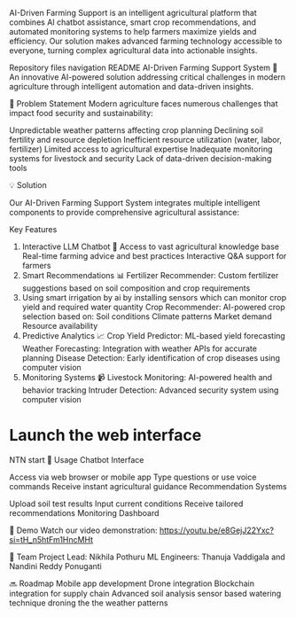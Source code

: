 AI-Driven Farming Support is an intelligent agricultural platform that combines AI chatbot assistance, smart crop recommendations, and automated monitoring systems to help farmers maximize yields and efficiency. Our solution makes advanced farming technology accessible to everyone, turning complex agricultural data into actionable insights.

Repository files navigation
README
AI-Driven Farming Support System 🌾
An innovative AI-powered solution addressing critical challenges in modern agriculture through intelligent automation and data-driven insights.

🎯 Problem Statement
Modern agriculture faces numerous challenges that impact food security and sustainability:

Unpredictable weather patterns affecting crop planning
Declining soil fertility and resource depletion
Inefficient resource utilization (water, labor, fertilizer)
Limited access to agricultural expertise
Inadequate monitoring systems for livestock and security
Lack of data-driven decision-making tools

💡 Solution

Our AI-Driven Farming Support System integrates multiple intelligent components to provide comprehensive agricultural assistance:

Key Features
1. Interactive LLM Chatbot 🤖
Access to vast agricultural knowledge base
Real-time farming advice and best practices
Interactive Q&A support for farmers
2. Smart Recommendations 📊
Fertilizer Recommender: Custom fertilizer suggestions based on soil composition and crop requirements
3. Using smart irrigation by ai by installing sensors which can monitor crop yield and required water quantity 
Crop Recommender: AI-powered crop selection based on:
Soil conditions
Climate patterns
Market demand
Resource availability
4. Predictive Analytics 📈
Crop Yield Predictor: ML-based yield forecasting
Weather Forecasting: Integration with weather APIs for accurate planning
Disease Detection: Early identification of crop diseases using computer vision
5. Monitoring Systems 📹
Livestock Monitoring: AI-powered health and behavior tracking
Intruder Detection: Advanced security system using computer vision
   
# Launch the web interface
NTN start
📱 Usage
Chatbot Interface

Access via web browser or mobile app
Type questions or use voice commands
Receive instant agricultural guidance
Recommendation Systems

Upload soil test results
Input current conditions
Receive tailored recommendations
Monitoring Dashboard


🎥 Demo
Watch our video demonstration: https://youtu.be/e8GejJ22Yxc?si=tH_n5htFm1HncMHt

👥 Team
Project Lead: Nikhila Pothuru 
ML Engineers: Thanuja Vaddigala 
         and Nandini Reddy Ponuganti


🔜 Roadmap
 Mobile app development
 Drone integration
 Blockchain integration for supply chain
 Advanced soil analysis
 sensor based watering technique 
 droning the the weather patterns
